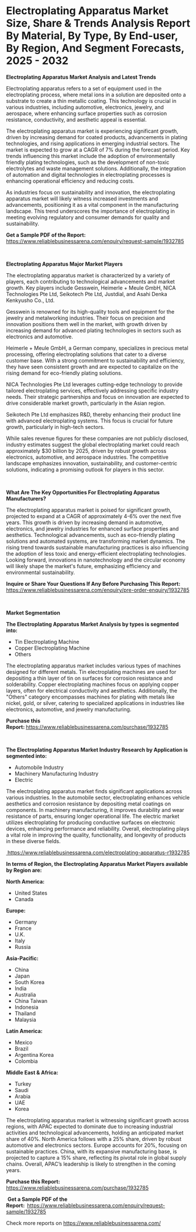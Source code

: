 <p><h1>Electroplating Apparatus Market Size, Share & Trends Analysis Report By Material, By Type, By End-user, By Region, And Segment Forecasts, 2025 - 2032</h1></p><p><strong>Electroplating Apparatus Market Analysis and Latest Trends</strong></p>
<p><p>Electroplating apparatus refers to a set of equipment used in the electroplating process, where metal ions in a solution are deposited onto a substrate to create a thin metallic coating. This technology is crucial in various industries, including automotive, electronics, jewelry, and aerospace, where enhancing surface properties such as corrosion resistance, conductivity, and aesthetic appeal is essential. </p><p>The electroplating apparatus market is experiencing significant growth, driven by increasing demand for coated products, advancements in plating technologies, and rising applications in emerging industrial sectors. The market is expected to grow at a CAGR of 7% during the forecast period. Key trends influencing this market include the adoption of environmentally friendly plating technologies, such as the development of non-toxic electrolytes and waste management solutions. Additionally, the integration of automation and digital technologies in electroplating processes is enhancing operational efficiency and reducing costs. </p><p>As industries focus on sustainability and innovation, the electroplating apparatus market will likely witness increased investments and advancements, positioning it as a vital component in the manufacturing landscape. This trend underscores the importance of electroplating in meeting evolving regulatory and consumer demands for quality and sustainability.</p></p>
<p><strong>Get a Sample PDF of the Report:&nbsp;</strong> <a href="https://www.reliablebusinessarena.com/enquiry/request-sample/1932785?utm_campaign=3042&utm_medium=2&utm_source=Github&utm_content=ia&utm_term=08042025&utm_id=electroplating-apparatus">https://www.reliablebusinessarena.com/enquiry/request-sample/1932785</a></p>
<p>&nbsp;</p>
<p><strong>Electroplating Apparatus Major Market Players</strong></p>
<p><p>The electroplating apparatus market is characterized by a variety of players, each contributing to technological advancements and market growth. Key players include Gesswein, Heimerle + Meule GmbH, NICA Technologies Pte Ltd, Seikotech Pte Ltd, Justdial, and Asahi Denka Kenkyusho Co., Ltd. </p><p>Gesswein is renowned for its high-quality tools and equipment for the jewelry and metalworking industries. Their focus on precision and innovation positions them well in the market, with growth driven by increasing demand for advanced plating technologies in sectors such as electronics and automotive. </p><p>Heimerle + Meule GmbH, a German company, specializes in precious metal processing, offering electroplating solutions that cater to a diverse customer base. With a strong commitment to sustainability and efficiency, they have seen consistent growth and are expected to capitalize on the rising demand for eco-friendly plating solutions.</p><p>NICA Technologies Pte Ltd leverages cutting-edge technology to provide tailored electroplating services, effectively addressing specific industry needs. Their strategic partnerships and focus on innovation are expected to drive considerable market growth, particularly in the Asian region.</p><p>Seikotech Pte Ltd emphasizes R&D, thereby enhancing their product line with advanced electroplating systems. This focus is crucial for future growth, particularly in high-tech sectors.</p><p>While sales revenue figures for these companies are not publicly disclosed, industry estimates suggest the global electroplating market could reach approximately $30 billion by 2025, driven by robust growth across electronics, automotive, and aerospace industries. The competitive landscape emphasizes innovation, sustainability, and customer-centric solutions, indicating a promising outlook for players in this sector.</p></p>
<p>&nbsp;</p>
<p><strong>What Are The Key Opportunities For Electroplating Apparatus Manufacturers?</strong></p>
<p><p>The electroplating apparatus market is poised for significant growth, projected to expand at a CAGR of approximately 4-6% over the next five years. This growth is driven by increasing demand in automotive, electronics, and jewelry industries for enhanced surface properties and aesthetics. Technological advancements, such as eco-friendly plating solutions and automated systems, are transforming market dynamics. The rising trend towards sustainable manufacturing practices is also influencing the adoption of less toxic and energy-efficient electroplating technologies. Looking forward, innovations in nanotechnology and the circular economy will likely shape the market's future, emphasizing efficiency and environmental sustainability.</p></p>
<p><strong>Inquire or Share Your Questions If Any Before Purchasing This Report:</strong> <a href="https://www.reliablebusinessarena.com/enquiry/pre-order-enquiry/1932785?utm_campaign=3042&utm_medium=2&utm_source=Github&utm_content=ia&utm_term=08042025&utm_id=electroplating-apparatus">https://www.reliablebusinessarena.com/enquiry/pre-order-enquiry/1932785</a></p>
<p>&nbsp;</p>
<p><strong>Market Segmentation</strong></p>
<p><strong>The Electroplating Apparatus Market Analysis by types is segmented into:</strong></p>
<p><ul><li>Tin Electroplating Machine</li><li>Copper Electroplating Machine</li><li>Others</li></ul></p>
<p><p>The electroplating apparatus market includes various types of machines designed for different metals. Tin electroplating machines are used for depositing a thin layer of tin on surfaces for corrosion resistance and solderability. Copper electroplating machines focus on applying copper layers, often for electrical conductivity and aesthetics. Additionally, the "Others" category encompasses machines for plating with metals like nickel, gold, or silver, catering to specialized applications in industries like electronics, automotive, and jewelry manufacturing.</p></p>
<p><strong>Purchase this Report:&nbsp;</strong><a href="https://www.reliablebusinessarena.com/purchase/1932785?utm_campaign=3042&utm_medium=2&utm_source=Github&utm_content=ia&utm_term=08042025&utm_id=electroplating-apparatus">https://www.reliablebusinessarena.com/purchase/1932785</a></p>
<p>&nbsp;</p>
<p><strong>The Electroplating Apparatus Market Industry Research by Application is segmented into:</strong></p>
<p><ul><li>Automobile Industry</li><li>Machinery Manufacturing Industry</li><li>Electric</li></ul></p>
<p><p>The electroplating apparatus market finds significant applications across various industries. In the automobile sector, electroplating enhances vehicle aesthetics and corrosion resistance by depositing metal coatings on components. In machinery manufacturing, it improves durability and wear resistance of parts, ensuring longer operational life. The electric market utilizes electroplating for producing conductive surfaces on electronic devices, enhancing performance and reliability. Overall, electroplating plays a vital role in improving the quality, functionality, and longevity of products in these diverse fields.</p></p>
<p><a href="https://www.reliablebusinessarena.com/electroplating-apparatus-r1932785?utm_campaign=3042&utm_medium=2&utm_source=Github&utm_content=ia&utm_term=08042025&utm_id=electroplating-apparatus">&nbsp;https://www.reliablebusinessarena.com/electroplating-apparatus-r1932785</a></p>
<p><strong>In terms of Region, the Electroplating Apparatus Market Players available by Region are:</strong></p>
<p>
    <p> <strong> North America: </strong>
        <ul>
            <li>United States</li>
            <li>Canada</li>
        </ul>
        </p> 
    <p> <strong> Europe: </strong>
        <ul>
            <li>Germany</li>
            <li>France</li>
            <li>U.K.</li>
            <li>Italy</li>
            <li>Russia</li>
        </ul>
        </p> 
    <p> <strong> Asia-Pacific: </strong>
        <ul>
            <li>China</li>
            <li>Japan</li>
            <li>South Korea</li>
            <li>India</li>
            <li>Australia</li>
            <li>China Taiwan</li>
            <li>Indonesia</li>
            <li>Thailand</li>
            <li>Malaysia</li>
        </ul>
        </p> 
    <p> <strong> Latin America: </strong>
        <ul>
            <li>Mexico</li>
            <li>Brazil</li>
            <li>Argentina Korea</li>
            <li>Colombia</li>
        </ul>
        </p> 
    <p> <strong> Middle East & Africa: </strong>
        <ul>
            <li>Turkey</li>
            <li>Saudi</li>
            <li>Arabia</li>
            <li>UAE</li>
            <li>Korea</li>
        </ul>
    </p>
    </p>
<p><p>The electroplating apparatus market is witnessing significant growth across regions, with APAC expected to dominate due to increasing industrial activities and technological advancements, holding an anticipated market share of 40%. North America follows with a 25% share, driven by robust automotive and electronics sectors. Europe accounts for 20%, focusing on sustainable practices. China, with its expansive manufacturing base, is projected to capture a 15% share, reflecting its pivotal role in global supply chains. Overall, APAC’s leadership is likely to strengthen in the coming years.</p></p>
<p><strong>Purchase this Report: </strong><a href="https://www.reliablebusinessarena.com/purchase/1932785?utm_campaign=3042&utm_medium=2&utm_source=Github&utm_content=ia&utm_term=08042025&utm_id=electroplating-apparatus">https://www.reliablebusinessarena.com/purchase/1932785</a></p>
<p>&nbsp;<strong>Get a Sample PDF of the Report:&nbsp;&nbsp;</strong><a href="https://www.reliablebusinessarena.com/enquiry/request-sample/1932785?utm_campaign=3042&utm_medium=2&utm_source=Github&utm_content=ia&utm_term=08042025&utm_id=electroplating-apparatus">https://www.reliablebusinessarena.com/enquiry/request-sample/1932785</a></p>
<p><strong></strong></p>
<p>Check more reports on <a href="https://www.reliablebusinessarena.com/?utm_campaign=3042&utm_medium=2&utm_source=Github&utm_content=ia&utm_term=08042025&utm_id=electroplating-apparatus">https://www.reliablebusinessarena.com/</a></p>